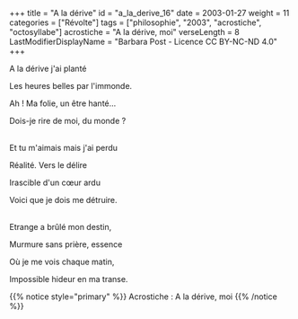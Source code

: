 +++
title = "A la dérive"
id = "a_la_derive_16"
date = 2003-01-27
weight = 11
categories = ["Révolte"]
tags = ["philosophie", "2003", "acrostiche", "octosyllabe"]
acrostiche = "A la dérive, moi"
verseLength = 8
LastModifierDisplayName = "Barbara Post - Licence CC BY-NC-ND 4.0"
+++

A la dérive j'ai planté

Les heures belles par l'immonde.

Ah ! Ma folie, un être hanté...

Dois-je rire de moi, du monde ?

 \
Et tu m'aimais mais j'ai perdu

Réalité. Vers le délire

Irascible d'un cœur ardu

Voici que je dois me détruire.

 \
Etrange a brûlé mon destin,

Murmure sans prière, essence

Où je me vois chaque matin,

Impossible hideur en ma transe.

{{% notice style="primary" %}}
Acrostiche : A la dérive, moi
{{% /notice %}}
